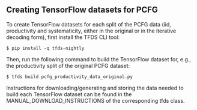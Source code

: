 ## Creating TensorFlow datasets for PCFG

To create TensorFlow datasets for each split of the PCFG data (iid, productivity and systematicity, either in the original or in the iterative decoding form), first install the TFDS CLI tool:

    $ pip install -q tfds-nightly

Then, run the following command to build the TensorFlow dataset for, e.g., the productivity split of the original PCFG dataset:

    $ tfds build pcfg_productivity_data_original.py
    
Instructions for downloading/generating and storing the data needed to build each TensorFlow dataset can be found in the MANUAL_DOWNLOAD_INSTRUCTIONS of the corresponding tfds class.
